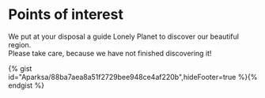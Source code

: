 # Points of interest

We put at your disposal a guide Lonely Planet to discover our beautiful region.  
Please take care, because we have not finished discovering it!

{% gist id="Aparksa/88ba7aea8a51f2729bee948ce4af220b",hideFooter=true %}{% endgist %}
